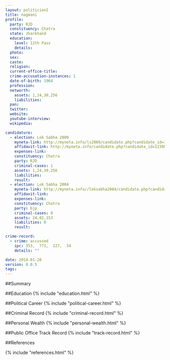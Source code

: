 ```yaml
---
layout: politician2
title: nagmani
profile: 
  party: RJD
  constituency: Chatra
  state: Jharkhand
  education: 
    level: 12th Pass
    details: 
  photo: 
  sex: 
  caste: 
  religion: 
  current-office-title: 
  crime-accusation-instances: 1
  date-of-birth: 1964
  profession: 
  networth: 
    assets: 1,24,30,256
    liabilities: 
  pan: 
  twitter: 
  website: 
  youtube-interview: 
  wikipedia: 

candidature: 
  - election: Lok Sabha 2009
    myneta-link: http://myneta.info/ls2009/candidate.php?candidate_id=1239
    affidavit-link: http://myneta.info/candidate.php?candidate_id=1239&scan=original
    expenses-link: 
    constituency: Chatra 
    party: RJD
    criminal-cases: 1
    assets: 1,24,30,256
    liabilities: 
    result:  
  - election: Lok Sabha 2004
    myneta-link: http://myneta.info//loksabha2004/candidate.php?candidate_id=1461
    affidavit-link: 
    expenses-link: 
    constituency: Chatra 
    party: bjp
    criminal-cases: 0
    assets: 24,02,153
    liabilities: 0
    result:  

crime-record: 
  - crime: accussed
    ipc: 353,  771,  127,  34
    details: "" 

date: 2014-01-28
version: 0.0.5
tags: 
---
```

##Summary


##Education
{% include "education.html" %}


##Political Career
{% include "political-career.html" %}


##Criminal Record
{% include "criminal-record.html" %}


##Personal Wealth
{% include "personal-wealth.html" %}


##Public Office Track Record
{% include "track-record.html" %}


##References


{% include "references.html" %}